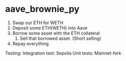 # aave_brownie_py

1. Swap our ETH for WETH
2. Deposit some ETH(WETH) into Aave
3. Borrow some asset with the ETH collateral
   1. Sell that borrowed asset. (Short selling)
4. Repay everything

Testing:
Integration test: Sepolia
Unit tests: Mainnet-fork
